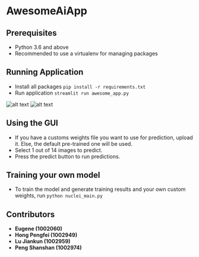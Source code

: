 # AwesomeAiApp

## Prerequisites
- Python 3.6 and above
- Recommended to use a virtualenv for managing packages

## Running Application
- Install all packages
`pip install -r requirements.txt`
- Run application
`streamlit run awesome_app.py`

![alt text](homepage_new.png "Main User Interface")
![alt text](predicted_new.png "Predicted Image vs Target")

## Using the GUI
- If you have a customs weights file you want to use for prediction, upload it. Else, the default pre-trained one will be used.
- Select 1 out of 14 images to predict.
- Press the predict button to run predictions.

## Training your own model
- To train the model and generate training results and your own custom weights, run
`python nuclei_main.py`

## Contributors
- **Eugene (1002060)**
- **Hong Pengfei (1002949)**
- **Lu Jiankun (1002959)**
- **Peng Shanshan (1002974)**
